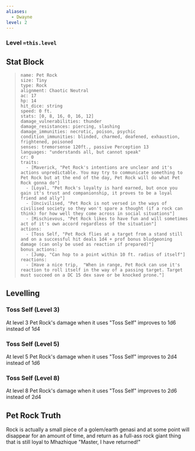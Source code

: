 ```yaml
---
aliases:
  - Dwayne
level: 2
---
```


 ### **Level `=this.level`**

## Stat Block
> ```statblock
> name: Pet Rock
> size: Tiny
> type: Rock
> alignment: Chaotic Neutral
> ac: 17
> hp: 14
> hit_dice: string
> speed: 0 ft.
> stats: [0, 8, 16, 0, 16, 12]
> damage_vulnerabilities: thunder
> damage_resistances: piercing, slashing
> damage_immunities: necrotic, poison, psychic
> condition_immunities: blinded, charmed, deafened, exhaustion, frightened, poisoned
> senses: tremorsense 120ft., passive Perception 13
> languages: "understands all, but cannot speak"
> cr: 0
> traits:
>   - [Maverick, "Pet Rock's intentions are unclear and it's actions unpredictable. You may try to communicate something to Pet Rock but at the end of the day, Pet Rock will do what Pet Rock gonna do"]
>   - [Loyal, "Pet Rock's loyalty is hard earned, but once you gain it's trust and companionship, it proves to be a loyal friend and ally"]
>   - [Uncivilised, "Pet Rock is not versed in the ways of civilised society so they won't spare a thought (if a rock can think) for how well they come across in social situations"]
>   - [Mischievous, "Pet Rock likes to have fun and will sometimes act of it's own accord regardless of the situation"]
> actions:
>   - [Toss Self, "Pet Rock flies at a target from a stand still and on a successful hit deals 1d4 + prof bonus bludgeoning damage (can only be used as reaction if prepared)"]
> bonus_actions:
>   - [Jump, "Can hop to a point within 10 ft. radius of itself"]
> reactions:
>   - [Have a nice trip,  "When in range, Pet Rock can use it's reaction to roll itself in the way of a passing target. Target must succeed on a DC 15 dex save or be knocked prone."]
> ```

## Levelling

### Toss Self (Level 3)

At level 3 Pet Rock's damage when it uses "Toss Self" improves to 1d6 instead of 1d4

### Toss Self (Level 5)

At level 5 Pet Rock's damage when it uses "Toss Self" improves to 2d4 instead of 1d6

### Toss Self (Level 8)

At level 8 Pet Rock's damage when it uses "Toss Self" improves to 2d6 instead of 2d4

## Pet Rock Truth

Rock is actually a small piece of a golem/earth genasi and at some point will disappear for an amount of time, and return as a full-ass rock giant thing that is still loyal to Mhazhique "Master, I have returned!"